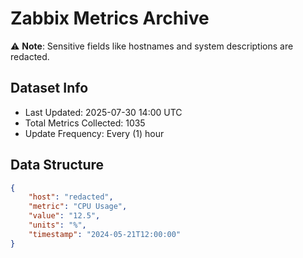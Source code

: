 # Zabbix Metrics Archive

⚠️ **Note**: Sensitive fields like hostnames and system descriptions are redacted.

## Dataset Info
- Last Updated: 2025-07-30 14:00 UTC
- Total Metrics Collected: 1035
- Update Frequency: Every (1) hour

## Data Structure
```json
{
    "host": "redacted",
    "metric": "CPU Usage",
    "value": "12.5",
    "units": "%",
    "timestamp": "2024-05-21T12:00:00"
}
```
